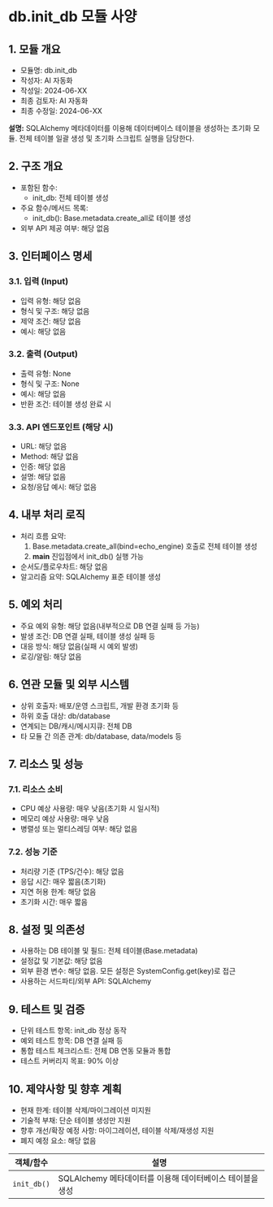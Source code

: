 # db.init_db 모듈 사양

## 1. 모듈 개요

* 모듈명: db.init_db
* 작성자: AI 자동화
* 작성일: 2024-06-XX
* 최종 검토자: AI 자동화
* 최종 수정일: 2024-06-XX

**설명:**
SQLAlchemy 메타데이터를 이용해 데이터베이스 테이블을 생성하는 초기화 모듈. 전체 테이블 일괄 생성 및 초기화 스크립트 실행을 담당한다.

## 2. 구조 개요

* 포함된 함수:
  - init_db: 전체 테이블 생성
* 주요 함수/메서드 목록:
  - init_db(): Base.metadata.create_all로 테이블 생성
* 외부 API 제공 여부: 해당 없음

## 3. 인터페이스 명세

### 3.1. 입력 (Input)
* 입력 유형: 해당 없음
* 형식 및 구조: 해당 없음
* 제약 조건: 해당 없음
* 예시: 해당 없음

### 3.2. 출력 (Output)
* 출력 유형: None
* 형식 및 구조: None
* 예시: 해당 없음
* 반환 조건: 테이블 생성 완료 시

### 3.3. API 엔드포인트 (해당 시)
* URL: 해당 없음
* Method: 해당 없음
* 인증: 해당 없음
* 설명: 해당 없음
* 요청/응답 예시: 해당 없음

## 4. 내부 처리 로직
* 처리 흐름 요약:
  1. Base.metadata.create_all(bind=echo_engine) 호출로 전체 테이블 생성
  2. __main__ 진입점에서 init_db() 실행 가능
* 순서도/플로우차트: 해당 없음
* 알고리즘 요약: SQLAlchemy 표준 테이블 생성

## 5. 예외 처리
* 주요 예외 유형: 해당 없음(내부적으로 DB 연결 실패 등 가능)
* 발생 조건: DB 연결 실패, 테이블 생성 실패 등
* 대응 방식: 해당 없음(실패 시 예외 발생)
* 로깅/알림: 해당 없음

## 6. 연관 모듈 및 외부 시스템
* 상위 호출자: 배포/운영 스크립트, 개발 환경 초기화 등
* 하위 호출 대상: db/database
* 연계되는 DB/캐시/메시지큐: 전체 DB
* 타 모듈 간 의존 관계: db/database, data/models 등

## 7. 리소스 및 성능
### 7.1. 리소스 소비
* CPU 예상 사용량: 매우 낮음(초기화 시 일시적)
* 메모리 예상 사용량: 매우 낮음
* 병렬성 또는 멀티스레딩 여부: 해당 없음
### 7.2. 성능 기준
* 처리량 기준 (TPS/건수): 해당 없음
* 응답 시간: 매우 짧음(초기화)
* 지연 허용 한계: 해당 없음
* 초기화 시간: 매우 짧음

## 8. 설정 및 의존성
* 사용하는 DB 테이블 및 필드: 전체 테이블(Base.metadata)
* 설정값 및 기본값: 해당 없음
* 외부 환경 변수: 해당 없음. 모든 설정은 SystemConfig.get(key)로 접근
* 사용하는 서드파티/외부 API: SQLAlchemy

## 9. 테스트 및 검증
* 단위 테스트 항목: init_db 정상 동작
* 예외 테스트 항목: DB 연결 실패 등
* 통합 테스트 체크리스트: 전체 DB 연동 모듈과 통합
* 테스트 커버리지 목표: 90% 이상

## 10. 제약사항 및 향후 계획
* 현재 한계: 테이블 삭제/마이그레이션 미지원
* 기술적 부채: 단순 테이블 생성만 지원
* 향후 개선/확장 예정 사항: 마이그레이션, 테이블 삭제/재생성 지원
* 폐지 예정 요소: 해당 없음

| 객체/함수 | 설명 |
|-----------|------|
| `init_db()` | SQLAlchemy 메타데이터를 이용해 데이터베이스 테이블을 생성 |
